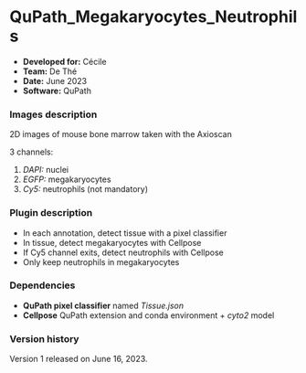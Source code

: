 # QuPath_Megakaryocytes_Neutrophils

* **Developed for:** Cécile
* **Team:** De Thé
* **Date:** June 2023
* **Software:** QuPath

### Images description

2D images of mouse bone marrow taken with the Axioscan

3 channels: 
  1. *DAPI:* nuclei
  2. *EGFP:* megakaryocytes
  3. *Cy5:* neutrophils (not mandatory)
  

### Plugin description

* In each annotation, detect tissue with a pixel classifier
* In tissue, detect megakaryocytes with Cellpose
* If Cy5 channel exits, detect neutrophils with Cellpose
* Only keep neutrophils in megakaryocytes

### Dependencies

* **QuPath pixel classifier** named *Tissue.json*
* **Cellpose** QuPath extension and conda environment + *cyto2* model

### Version history

Version 1 released on June 16, 2023.
